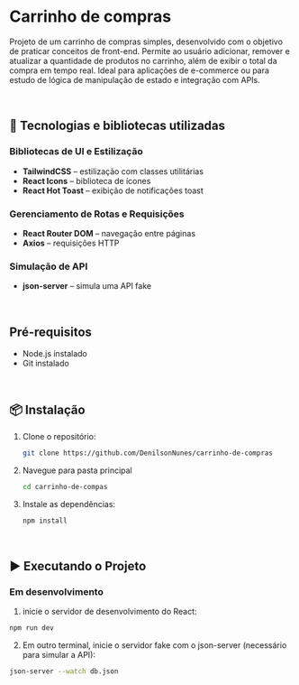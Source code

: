 # Carrinho de compras

Projeto de um carrinho de compras simples, desenvolvido com o objetivo de praticar conceitos de front-end. Permite ao usuário adicionar, remover e atualizar a quantidade de produtos no carrinho, além de exibir o total da compra em tempo real. Ideal para aplicações de e-commerce ou para estudo de lógica de manipulação de estado e integração com APIs.

<br/>

## 🚀 Tecnologias e bibliotecas utilizadas

### Bibliotecas de UI e Estilização
- **TailwindCSS** – estilização com classes utilitárias
- **React Icons** – biblioteca de ícones
- **React Hot Toast** – exibição de notificações toast

### Gerenciamento de Rotas e Requisições
- **React Router DOM** – navegação entre páginas
- **Axios** – requisições HTTP

### Simulação de API
- **json-server** – simula uma API fake

<br/>

## Pré-requisitos

- Node.js instalado
- Git instalado
  
<br/>

## 📦 Instalação

1. Clone o repositório:
   ```bash
   git clone https://github.com/DenilsonNunes/carrinho-de-compras
   
2. Navegue para pasta principal
   ```bash
   cd carrinho-de-compas

2. Instale as dependências:
   ```bash
   npm install

<br/>

## ▶️ Executando o Projeto

### Em desenvolvimento

1. inicie o servidor de desenvolvimento do React:
  ```bash
  npm run dev
  ```

2. Em outro terminal, inicie o servidor fake com o json-server (necessário para simular a API):
  ```bash
  json-server --watch db.json
  ```
  


